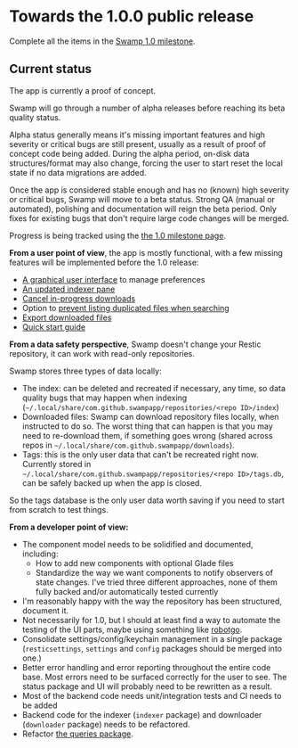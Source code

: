 # Towards the 1.0.0 public release

Complete all the items in the [Swamp 1.0 milestone](https://github.com/swampapp/swamp/milestone/1).

## Current status

The app is currently a proof of concept.

Swamp will go through a number of alpha releases before reaching its beta quality status.

Alpha status generally means it's missing important features and high severity or critical bugs are still present, usually as a result of proof of concept code being added. During the alpha period, on-disk data structures/format may also change, forcing the user to start reset the local state if no data migrations are added.

Once the app is considered stable enough and has no (known) high severity or critical bugs, Swamp will move to a beta status. Strong QA (manual or automated), polishing and documentation will reign the beta period. Only fixes for existing bugs that don't require large code changes will be merged.

Progress is being tracked using the [the 1.0 milestone page](https://github.com/swampapp/swamp/milestone/1).

**From a user point of view**, the app is mostly functional, with a few missing features will be implemented before the 1.0 release:

* [A graphical user interface](https://github.com/swampapp/swamp/issues/1) to manage preferences
* [An updated indexer pane](https://github.com/swampapp/swamp/issues/2)
* [Cancel in-progress downloads](https://github.com/swampapp/swamp/issues/3)
* Option to [prevent listing duplicated files when searching](https://github.com/swampapp/swamp/issues/4)
* [Export downloaded files](https://github.com/swampapp/swamp/issues/5)
* [Quick start guide](https://github.com/swampapp/swamp/issues/6)

**From a data safety perspective**, Swamp doesn't change your Restic repository, it can work with read-only repositories.

Swamp stores three types of data locally:

* The index: can be deleted and recreated if necessary, any time, so data quality bugs that may happen when indexing (`~/.local/share/com.github.swampapp/repositories/<repo ID>/index`)
* Downloaded files: Swamp can download repository files locally, when instructed to do so. The worst thing that can happen is that you may need to re-download them, if something goes wrong (shared across repos in `~/.local/share/com.github.swampapp/downloads`).
* Tags: this is the only user data that can't be recreated right now. Currently stored in `~/.local/share/com.github.swampapp/repositories/<repo ID>/tags.db`, can be safely backed up when the app is closed.

So the tags database is the only user data worth saving if you need to start from scratch to test things.

**From a developer point of view:**

* The component model needs to be solidified and documented, including:
  * How to add new components with optional Glade files
  * Standardize the way we want components to notify observers of state changes. I've tried three different approaches, none of them fully backed and/or automatically tested currently
* I'm reasonably happy with the way the repository has been structured, document it.
* Not necessarily for 1.0, but I should at least find a way to automate the testing of the UI parts, maybe using something like [robotgo](https://github.com/go-vgo/robotgo).
* Consolidate settings/config/keychain management in a single package (`resticsettings`, `settings` and `config` packages should be merged into one.)
* Better error handling and error reporting throughout the entire code base. Most errors need to be surfaced correctly for the user to see. The status package and UI will probably need to be rewritten as a result.
* Most of the backend code needs unit/integration tests and CI needs to be added
* Backend code for the indexer (`indexer` package) and downloader (`downloader` package) needs to be refactored.
* Refactor [the queries package](https://github.com/swampapp/swamp/issues/7).

